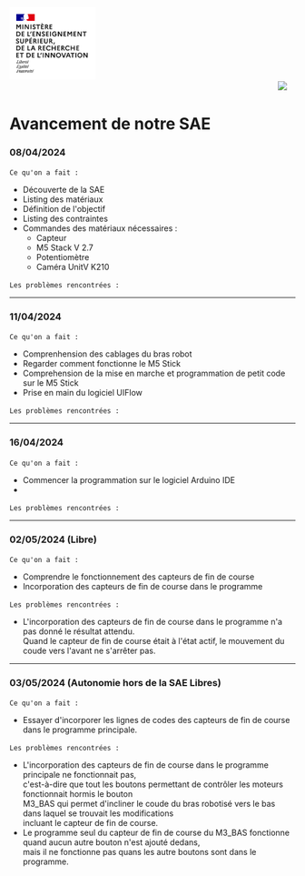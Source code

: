 <img src="Images/Logo enseignement sup.png" width="152">&nbsp;&nbsp;&nbsp;&nbsp;&nbsp;&nbsp;&nbsp;&nbsp;&nbsp;&nbsp;&nbsp;&nbsp;&nbsp;&nbsp;&nbsp;&nbsp;&nbsp;&nbsp;&nbsp;&nbsp;&nbsp;&nbsp;&nbsp;&nbsp;&nbsp;&nbsp;&nbsp;&nbsp;&nbsp;&nbsp;&nbsp;&nbsp;&nbsp;&nbsp;&nbsp;&nbsp;&nbsp;&nbsp;&nbsp;&nbsp;&nbsp;&nbsp;&nbsp;&nbsp;&nbsp;&nbsp;&nbsp;&nbsp;&nbsp;&nbsp;&nbsp;&nbsp;&nbsp;&nbsp;&nbsp;&nbsp;&nbsp;&nbsp;&nbsp;&nbsp;&nbsp;&nbsp;&nbsp;&nbsp;&nbsp;&nbsp;&nbsp;&nbsp;&nbsp;&nbsp;&nbsp;&nbsp;&nbsp;&nbsp;&nbsp;&nbsp;&nbsp;&nbsp;&nbsp;&nbsp;&nbsp;&nbsp;&nbsp;&nbsp;&nbsp;&nbsp;&nbsp;&nbsp;&nbsp;&nbsp;&nbsp;&nbsp;&nbsp;&nbsp;&nbsp;&nbsp;&nbsp;&nbsp;&nbsp;&nbsp;&nbsp;&nbsp;&nbsp;&nbsp;&nbsp;&nbsp;&nbsp;&nbsp;&nbsp;&nbsp;&nbsp;&nbsp;&nbsp;&nbsp;&nbsp;&nbsp;&nbsp;&nbsp;&nbsp;&nbsp;<img src="Images/Logo_Université_de_Haute-Alsace_-_UHA.png" width="330">


# Avancement de notre SAE

### 08/04/2024
`Ce qu'on a fait :`
- Découverte de la SAE
- Listing des matériaux
- Définition de l'objectif
- Listing des contraintes
- Commandes des matériaux nécessaires :
  - Capteur
  - M5 Stack V 2.7
  - Potentiomètre
  - Caméra UnitV K210

`Les problèmes rencontrées :`


***

### 11/04/2024
`Ce qu'on a fait :`
- Comprenhension des cablages du bras robot
- Regarder comment fonctionne le M5 Stick
- Comprehension de la mise en marche et programmation de petit code sur le M5 Stick
- Prise en main du logiciel UIFlow

`Les problèmes rencontrées :`


***

### 16/04/2024
`Ce qu'on a fait :`
- Commencer la programmation sur le logiciel Arduino IDE
- 

`Les problèmes rencontrées :`


***

### 02/05/2024 (Libre)
`Ce qu'on a fait :`
- Comprendre le fonctionnement des capteurs de fin de course
- Incorporation des capteurs de fin de course dans le programme

`Les problèmes rencontrées :`
- L'incorporation des capteurs de fin de course dans le programme n'a pas donné le résultat attendu. <br>
Quand le capteur de fin de course était à l'état actif, le mouvement du coude vers l'avant ne s'arrêter pas.

***

### 03/05/2024 (Autonomie hors de la SAE Libres)
`Ce qu'on a fait :`
- Essayer d'incorporer les lignes de codes des capteurs de fin de course dans le programme principale.

`Les problèmes rencontrées :`
- L'incorporation des capteurs de fin de course dans le programme principale ne fonctionnait pas, <br>
c'est-à-dire que tout les boutons permettant de contrôler les moteurs fonctionnait hormis le bouton <br>
M3_BAS qui permet d'incliner le coude du bras robotisé vers le bas dans laquel se trouvait les modifications <br>
incluant le capteur de fin de course.
- Le programme seul du capteur de fin de course du M3_BAS fonctionne quand aucun autre bouton n'est ajouté dedans, <br>
mais il ne fonctionne pas quans les autre boutons sont dans le programme.



